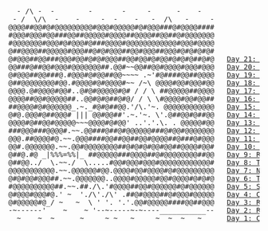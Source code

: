 <pre class="calendar">
  - /\ -  -        -       -     -      -    -          
 - /  \/\  -    -     -  -    -   -  /\   -     -       
@@@@##@@#@#@@@@@@@@@#@@@#@@@@@#@#@@@###@#@@@@####  
#@@@#@@@#@@###@@##@@@@@#@@@@##@@@@##@@##@#@@@@@@@  
#@@@@@@@#@@@#@#@@@#@###@@@@#@@@@@@@@@@@@#@@@#@@@@  
@##@@@@##@@@@@#@@@##@#@#@@@##@@#@@@##@@@#@#@#@#@#  
@#@@@##@@###@@@#@@#@#@#@@@##@@#@@#@#@@#@#@#@##@#@  	<a href='day/21'>Day 21: Monkey Math</a>
@@###@##@@#@@@#@@@@@@@##.@@#~~@@##@@#@@@@#@@@#@@@  	<a href='day/20'>Day 20: Grove Positioning System</a>
@#@@@##@@###@.#@@@#@#@@##@@~~~~ .~'#@####@@##@@@@  	<a href='day/19'>Day 19: Not Enough Minerals</a>
@##@@@@@@@@#@@.#@@@@#@#@@@@#~~ /~\ @@@@#@@#@@@#@@  	<a href='day/18'>Day 18: Boiling Boulders</a>
@@@@.@#@@@@#@@#..@#@#@@@@@#@# / / \ ##@@@@@##@@@@  	<a href='day/17'>Day 17: Pyroclastic Flow</a>
@@@@##@@#@@@@@##..@@#@#@##@#@/ / \ \#@@@@#@@#@@##  	<a href='day/16'>Day 16: Proboscidea Volcanium</a>
##@@@@#@#@@@@@@_.~._#@#@##@@.'/\.'~. @@@@@@@@@@@@  	<a href='day/15'>Day 15: Beacon Exclusion Zone</a>
@#@.@@@#@##@@@# ||| @@#@@##'.~.'~. \'.@##@@#@##@@  	<a href='day/14'>Day 14: Regolith Reservoir</a>
@@@@#@##@@#@@@@@~~~@@@@#@#@@' ..'.'.\. . @@@@@#@@  	<a href='day/13'>Day 13: Distress Signal</a>
###@@@###@@@@#.~~.@@###@##@#@@@@@@###@#@@#@@@@@@@  	<a href='day/12'>Day 12: Hill Climbing Algorithm</a>
@@@.##@@@@#@.~~.@@@####@@##@@##@@#@@@@##@###@#@@@  	<a href='day/11'>Day 11: Monkey in the Middle</a>
@@#.@@@@@@@.~~.@@#@@@@@@@@##@#@#@#@@#@@##@@@@#@@#  	<a href='day/10'>Day 10: Cathode-Ray Tube</a>
@##@.#@ _|%%%=%%|_ ##@@@@@###@@@@##@#@@@@@@@@##@@  	<a href='day/9'>Day 9: Rope Bridge</a>
@##@@../  \.~~./  \.....#@@#@@@#@@@#@@@@@@@@@@@@#  	<a href='day/8'>Day 8: Treetop Tree House</a>
@@@@@@@@@@@.~~.@@@@@@#@@.@@@@#@@#@@@@#@#@@@@@@@@@  	<a href='day/7'>Day 7: No Space Left On Device</a>
@#@#@@#@@@##.~~.@@@@@@@..@@@@#@@@@@#@@#@@@@#@#@#@  	<a href='day/6'>Day 6: Tuning Trouble</a>
#@@@@@@@@@@##.~~.##./\.'#@@@@##@@#@@@@@@#@#@@@@@@  	<a href='day/5'>Day 5: Supply Stacks</a>
@#@@@#@@@#@.' ~  './\'./\' .##@#@@@@##@#@@@#@@@@@  	<a href='day/4'>Day 4: Camp Cleanup</a>
@#@@@@@#@_/ ~   ~  \ ' '. '.'.@@#@@@@@####@@##@@@  	<a href='day/3'>Day 3: Rucksack Reorganization</a>
-~------'    ~    ~ '--~-----~-~----___________--  	<a href='day/2'>Day 2: Rock Paper Scissors</a>
  ~    ~  ~      ~     ~ ~   ~     ~  ~  ~   ~     	<a href='day/1'>Day 1: Calorie Counting</a>
</pre>
